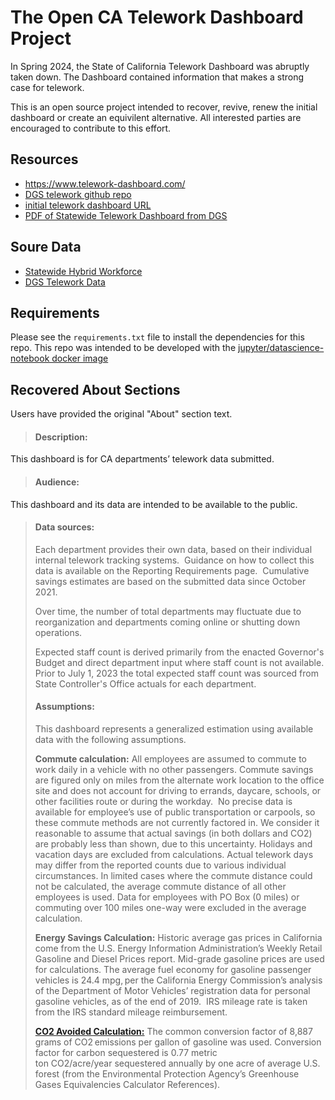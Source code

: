# The Open CA Telework Dashboard Project
In Spring 2024, the State of California Telework Dashboard was abruptly taken down. The Dashboard contained information that makes a strong case for telework.

This is an open source project intended to recover, revive, renew the initial dashboard or create an equivilent alternative. All interested parties are encouraged to contribute to this effort.

## Resources
- https://www.telework-dashboard.com/
- [DGS telework github repo](https://github.com/cadgs/telework)
- [initial telework dashboard URL](https://telework.govops.ca.gov/tracking-telework/)
- [PDF of Statewide Telework Dashboard from DGS](https://www.documents.dgs.ca.gov/Telework/PDF%20Output/Statewide%20Telework%20Dashboard%20-%20DTSC.pdf)

## Soure Data
- [Statewide Hybrid Workforce]("https://catalog.data.gov/dataset/statewide-hybrid-workforce")
- [DGS Telework Data](https://data.ca.gov/dataset/dgs-telework-data)

## Requirements
Please see the `requirements.txt` file to install the dependencies for this repo. This repo was intended to be developed with the [jupyter/datascience-notebook docker image](https://hub.docker.com/r/jupyter/datascience-notebook)

## Recovered About Sections
Users have provided the original "About" section text.

>#### Description: 
This dashboard is for CA departments’ telework data submitted.
>
>#### Audience: 
This dashboard and its data are intended to be available to the public.
>
>#### Data sources: 
>
>Each department provides their own data, based on their individual internal telework tracking systems.  Guidance on how to collect this data is available on the Reporting Requirements page.  Cumulative savings estimates are based on the submitted data since October 2021. 
>
>Over time, the number of total departments may fluctuate due to reorganization and departments coming online or shutting down operations. 
>
>Expected staff count is derived primarily from the enacted Governor's Budget and direct department input where staff count is not available. Prior to July 1, 2023 the total expected staff count was sourced from State Controller's Office actuals for each department. 
>
>#### Assumptions:
>
>This dashboard represents a generalized estimation using available data with the following assumptions.  
>
>**Commute calculation:** All employees are assumed to commute to work daily in a vehicle with no other passengers. Commute savings are figured only on miles from the alternate work location to the office site and does not account for driving to errands, daycare, schools, or other facilities route or during the workday.  No precise data is available for employee’s use of public transportation or carpools, so these commute methods are not currently factored in. We consider it reasonable to assume that actual savings (in both dollars and CO2) are probably less than shown, due to this uncertainty. Holidays and vacation days are excluded from calculations. Actual telework days may differ from the reported counts due to various individual circumstances. In limited cases where the commute distance could not be calculated, the average commute distance of all other employees is used. Data for employees with PO Box (0 miles) or commuting over 100 miles one-way were excluded in the average calculation. 
>
>**Energy Savings Calculation:** Historic average gas prices in California come from the U.S. Energy Information Administration’s Weekly Retail Gasoline and Diesel Prices report. Mid-grade gasoline prices are used for calculations. The average fuel economy for gasoline passenger vehicles is 24.4 mpg, per the California Energy Commission’s analysis of the Department of Motor Vehicles’ registration data for personal gasoline vehicles, as of the end of 2019.  IRS mileage rate is taken from the IRS standard mileage reimbursement.
>
>[**CO2 Avoided Calculation:**](https://www.epa.gov/energy/greenhouse-gas-equivalencies-calculator-calculations-and-references) The common conversion factor of 8,887 grams of CO2 emissions per gallon of gasoline was used. Conversion factor for carbon sequestered is 0.77 metric ton CO2/acre/year sequestered annually by one acre of average U.S. forest (from the Environmental Protection Agency’s Greenhouse Gases Equivalencies Calculator References). 